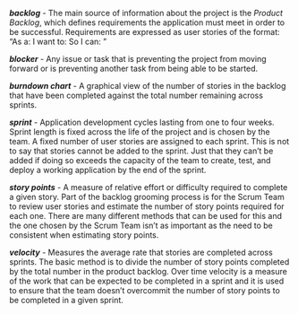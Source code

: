 **_backlog_** - The main source of information about the project is the _Product Backlog_, which defines requirements the application must meet in order to be successful. Requirements are expressed as user stories of the format: “As a: <role> I want to: <function-description> So I can: <value-statement>”

**_blocker_** - Any issue or task that is preventing the project from moving forward or is preventing another task from being able to be started.

**_burndown chart_** - A graphical view of the number of stories in the backlog that have been completed against the total number remaining across sprints.

**_sprint_** - Application development cycles lasting from one to four weeks. Sprint length is fixed across the life of the project and is chosen by the team. A fixed number of user stories are assigned to each sprint. This is not to say that stories cannot be added to the sprint. Just that they can’t be added if doing so exceeds the capacity of the team to create, test, and deploy a working application by the end of the sprint.

**_story points_** - A measure of relative effort or difficulty required to complete a given story. Part of the backlog grooming process is for the Scrum Team to review user stories and estimate the number of story points required for each one. There are many different methods that can be used for this and the one chosen by the Scrum Team isn’t as important as the need to be consistent when estimating story points.

**_velocity_** - Measures the average rate that stories are completed across sprints. The basic method is to divide the number of story points completed by the total number in the product backlog. Over time velocity is a measure of the work that can be expected to be completed in a sprint and it is used to ensure that the team doesn’t overcommit the number of story points to be completed in a given sprint.